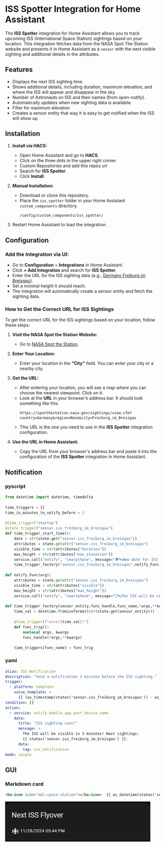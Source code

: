 # ISS Spotter Integration for Home Assistant

The **ISS Spotter** integration for Home Assistant allows you to track upcoming ISS (International Space Station) sightings based on your location. This integration fetches data from the NASA Spot The Station website and presents it in Home Assistant as a `sensor` with the next visible sighting and additional details in the attributes.

## Features
- Displays the next ISS sighting time.
- Shows additional details, including duration, maximum elevation, and where the ISS will appear and disappear in the sky.
- Number of Astronauts on ISS and their names (from open-notify).
- Automatically updates when new sighting data is available.
- Filter for maximum elevation
- Creates a senosr entity that way it is easy to get notified when the ISS will show up.

## Installation

1. **Install via HACS:**
   - Open Home Assistant and go to **HACS**.
   - Click on the three dots in the upper right corner
   - Custom Repositories and add this repos url
   - Search for **ISS Spotter**.
   - Click **Install**.

2. **Manual Installation:**
   - Download or clone this repository.
   - Place the `iss_spotter` folder in your Home Assistant `custom_components` directory.
     ```bash
     /config/custom_components/iss_spotter/
     ```

3. Restart Home Assistant to load the integration.

## Configuration

### **Add the Integration via UI:**

- Go to **Configuration** > **Integrations** in Home Assistant.
- Click **+ Add Integration** and search for **ISS Spotter**.
- Enter the URL for the ISS sighting data (e.g., [Germany Freiburg im Breisgau](https://spotthestation.nasa.gov/sightings/view.cfm?country=Germany&region=None&city=Freiburg_im_Breisgau)).
- Set a minimal height it should reach.
- The integration will automatically create a sensor entity and fetch the sighting data.

### **How to Get the Correct URL for ISS Sightings**

To get the correct URL for the ISS sightings based on your location, follow these steps:

1. **Visit the NASA Spot the Station Website:**

   - Go to [NASA Spot the Station](https://spotthestation.nasa.gov/).

2. **Enter Your Location:**

   - Enter your location in the **"City"** field. You can enter your city or a nearby city.

3. **Get the URL:**

   - After entering your location, you will see a map where you can choose the nearest viewpoint. Click on it.
   - Look at the **URL** in your browser’s address bar. It should look something like this:
     ```
     https://spotthestation.nasa.gov/sightings/view.cfm?country=Germany&region=None&city=Freiburg_im_Breisgau
     ```
   - This URL is the one you need to use in the **ISS Spotter** integration configuration.

4. **Use the URL in Home Assistant:**

   - Copy the URL from your browser's address bar and paste it into the configuration of the **ISS Spotter** integration in Home Assistant.


## Notification

### pyscript

```python
from datetime import datetime, timedelta

time_triggers = {}
time_in_minutes_to_notify_before = 3

@time_trigger("startup")
@state_trigger("sensor.iss_freiburg_im_breisgau")
def time_trigger_start_time():
    date = str(state.get("sensor.iss_freiburg_im_breisgau"))
    attributes = state.getattr("sensor.iss_freiburg_im_breisgau")
    visible_time = str(attributes["duration"])
    max_height = str(attributes["max_elevation"])
    service.call("notify", "smarpthone", message="🌍🛰️New date for ISS sighting: " + date + "\nIt will be visible for " + visible_time + " and it will reach a height of " + max_height + ".")
    time_trigger_factory("sensor.iss_freiburg_im_breisgau",notify_Func,"notify_Func","my_args")

def notify_Func(arg):
    attributes = state.getattr("sensor.iss_freiburg_im_breisgau")
    visible_time = str(attributes["visible"])
    max_height = str(attributes["max_height"])
    service.call("notify", "smartphone", message="👀🛰️The ISS will be visible IN " + str(time_in_minutes_to_notify_before) + " MINUTES! It will be visible for " + visible_time + " and it will reach a height of " + max_height + ".")

def time_trigger_factory(sensor_entity,func_handle,func_name,*args,**kwargs):
    time_val = datetime.fromisoformat(str(state.get(sensor_entity))) - timedelta(minutes=time_in_minutes_to_notify_before)

    @time_trigger(f"once({time_val})")
    def func_trig():
        nonlocal args, kwargs
        func_handle(*args,**kwargs)

    time_triggers[func_name] = func_trig
```


### yaml

```yaml
alias: ISS Notification
description: "Send a notification 3 minutes before the ISS sighting."
trigger:
  - platform: template
    value_template: >
      {{ (as_timestamp(states('sensor.iss_freiburg_im_breisgau')) - as_timestamp(now())) <= 180 }}
condition: []
action:
  - service: notify.mobile_app_your_device_name
    data:
      title: "ISS sighting soon!"
      message: >
        The ISS will be visible in 3 minutes! Next sightings:
        {{ states('sensor.iss_freiburg_im_breisgau') }}.
      data:
        tag: iss_notification
mode: single
```


## GUI

### Markdown card
```markdown
<ha-icon icon="mdi:space-station"></ha-icon>  {{ as_datetime(states('sensor.iss_freiburg_im_breisgau')).strftime('%m/%d/%Y %I:%M %p') }}
```
![Markdown Card](img/markdown_card.png)